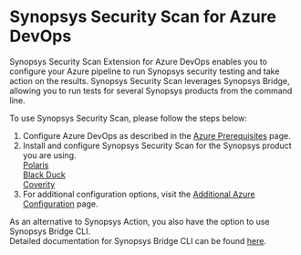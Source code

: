 # Synopsys Security Scan for Azure DevOps

Synopsys Security Scan Extension for Azure DevOps enables you to configure your Azure pipeline to run Synopsys security testing and take action on the results.
Synopsys Security Scan leverages Synopsys Bridge, allowing you to run tests for several Synopsys products from the command line.

To use Synopsys Security Scan, please follow the steps below:

1. Configure Azure DevOps as described in the [Azure Prerequisites](https://sig-product-docs.synopsys.com/bundle/bridge/page/documentation/c_azure-prerequisites.html) page.
2. Install and configure Synopsys Security Scan for the Synopsys product you are using. <br/>
[Polaris](https://sig-product-docs.synopsys.com/bundle/bridge/page/documentation/c_azure-with-polaris.html) <br/>
[Black Duck](https://sig-product-docs.synopsys.com/bundle/bridge/page/documentation/c_azure-with-blackduck.html)  <br/>
[Coverity](https://sig-product-docs.synopsys.com/bundle/bridge/page/documentation/c_azure-with-coverity.html) <br/>
3. For additional configuration options, visit the [Additional Azure Configuration](https://sig-product-docs.synopsys.com/bundle/bridge/page/documentation/c_additional-azure-parameters.html) page.

As an alternative to Synopsys Action, you also have the option to use Synopsys Bridge CLI. <br/>
Detailed documentation for Synopsys Bridge CLI can be found [here](https://sig-product-docs.synopsys.com/bundle/bridge/page/documentation/c_overview.html).
